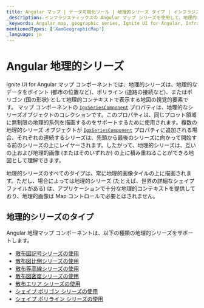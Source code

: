 ```yaml
---
title: Angular マップ | データ可視化ツール | 地理的シリーズ タイプ | インフラジスティックス
_description: インフラジスティックスの Angular マップ シリーズを使用して、地理的なデータをポイント (都市の位置など)、ポリライン (道路の接続など)、またはポリゴン (国の形状) として地理的コンテキストで表示します。Ignite UI for Angular マップ シーリズについての詳細を表示します。
_keywords: Angular map, geographic series, Ignite UI for Angular, Infragistics, Angular マップ, 地理的シリーズ, インフラジスティックス
mentionedTypes: ['XamGeographicMap']
_language: ja
---
```


# Angular 地理的シリーズ

Ignite UI for Angular マップ コンポーネントでは、地理的シリーズは、地理的なデータをポイント (都市の位置など)、ポリライン (道路の接続など)、またはポリゴン (国の形状) として地理的コンテキストで表示する地図の視覚的要素です。
マップ コンポーネントの [`IgxSeriesComponent`]({environment:dvApiBaseUrl}/products/ignite-ui-angular/api/docs/typescript/latest/classes/igxseriescomponent.html) プロパティは、地理的なシリーズオブジェクトのコレクションです。このプロパティは、同じプロット領域に無制限の地理的系列を描画するのをサポートするために使用されます。複数の地理的シリーズ オブジェクトが [`IgxSeriesComponent`]({environment:dvApiBaseUrl}/products/ignite-ui-angular/api/docs/typescript/latest/classes/igxseriescomponent.html) プロパティに追加される場合、それぞれの連続するシリーズは、先頭から最後のシリーズに向かって開始する前のシリーズの上にレイヤーされます。したがって、地理的シリーズは、互いの上および地理的画像 (またはそのいずれか) の上に積み重ねることができる地図として理解できます。

地理的シリーズのすべてのタイプは、常に地理的画像タイルの上に描画されます。ただし、場合によっては地理的シリーズ (たとえば、世界の詳細なシェイプ ファイルがある) は、アプリケーションで十分な地理的コンテキストを提供しており、地理的画像は Map コントロールで必要とはされません。

## 地理的シリーズのタイプ

Angular 地理マップ コンポーネントは、以下の種類の地理的シリーズをサポートします。

-   [散布図記号シリーズの使用](geo-map-type-scatter-symbol-series.md)
-   [散布図比例シリーズの使用](geo-map-type-scatter-bubble-series.md)
-   [散布等高線シリーズの使用](geo-map-type-scatter-contour-series.md)
-   [散布図密度シリーズの使用](geo-map-type-scatter-density-series.md)
-   [散布エリア シリーズの使用](geo-map-type-scatter-area-series.md)
-   [シェイプ ポリゴン シリーズの使用](geo-map-type-shape-polygon-series.md)
-   [シェイプ ポリライン シリーズの使用](geo-map-type-shape-polyline-series.md)
